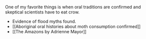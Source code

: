 One of my favorite things is when oral traditions are confirmed and skeptical scientists have to eat crow. 

* Evidence of flood myths found.
* [[Aboriginal oral histories about moth consumption confirmed]]
* [[The Amazons by Adrienne Mayor]]